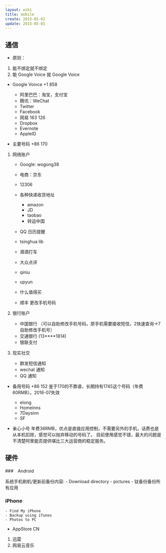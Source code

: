 ```yaml
---
layout: wiki
title: mobile
create: 2015-05-01
update: 2015-05-01
---
```


## 通信
- 原则：
1. 能不绑定就不绑定
2. 能 Google Voice 就 Google Voice

- Google Voivce +1 858
    - 阿里巴巴：淘宝，支付宝
    - 腾讯：WeChat
    - Twitter 
    - Facebook
    - 网易 163 126
    - Dropbox
    - Evernote
    - AppleID

- 主要号码 +86 170
1. 网络账户
    - Google: wogong38
    - 电商：京东
    - 12306
    - 各种快递收货地址
        * amazon
        * JD
        * taobao
        * 转运中国

    - QQ 日历提醒
    - tsinghua lib
    - 滴滴打车
    - 大众点评
    - qiniu
    - upyun
    - 什么值得买
    - 顺丰 更改手机号码

2. 银行账户
    - 中国银行 （可以自助修改手机号码，原手机需要接收短信，2快速查询->7自助修改手机号）
    - 交通银行 (13****1814)
    - 银联支付

3. 现实社交
    - 群发短信通知
    - wechat 通知
    - QQ 通知

- 备用号码 +86 152
鉴于170的不靠谱，长期持有1745这个号码（年费60RMB）。2016-07失效

    - elong
    - Homeinns
    - 7Daysinn
    - SF

- 亲心小号
年费36RMB，优点是直接应用控制，不需要另外的手机，话费也是从本机扣除，感觉可以抛弃移动的号码了。
目前使用感觉不错，最大的问题是不清楚阿里能否提供堪比三大运营商的稳定服务。


## 硬件
###　Android

系统手机刷机/更新前备份内容:
    - Download directory
    - pictures
    - 钛备份备份所有应用


### iPhone

    - Find My iPhone
    - Backup using iTunes
    - Photos to PC

- AppStore CN
1. 迅雷
2. 网易云音乐